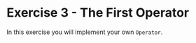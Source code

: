 Exercise 3 - The First Operator
===============================

In this exercise you will implement your own `Operator`.
